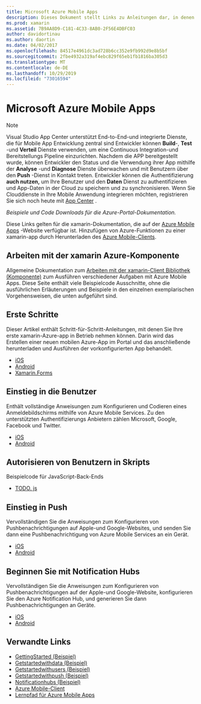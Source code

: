 ```yaml
---
title: Microsoft Azure Mobile Apps
description: Dieses Dokument stellt Links zu Anleitungen dar, in denen beschrieben wird, wie eine mit Azure verbundene xamarin-App erstellt wird. Es wird erläutert, wie Sie die xamarin-Azure-Komponente, Benutzer und Pushbenachrichtigungen einsetzen.
ms.prod: xamarin
ms.assetid: 7B9AA8D9-C181-4C33-8AB0-2F56E4DBFC03
author: davidortinau
ms.author: daortin
ms.date: 04/02/2017
ms.openlocfilehash: 84517e4961dc3ad728b6cc352e9fb992d9e8b5bf
ms.sourcegitcommit: 2fbe4932a319af4ebc829f65eb1fb1816ba305d3
ms.translationtype: MT
ms.contentlocale: de-DE
ms.lasthandoff: 10/29/2019
ms.locfileid: "73016594"
---
```

# <a name="microsoft-azure-mobile-apps"></a>Microsoft Azure Mobile Apps

> [!NOTE]
> Visual Studio App Center unterstützt End-to-End-und integrierte Dienste, die für Mobile App Entwicklung zentral sind Entwickler können **Build**-, **Test** -und **Verteil** Dienste verwenden, um eine Continuous Integration-und Bereitstellungs Pipeline einzurichten. Nachdem die APP bereitgestellt wurde, können Entwickler den Status und die Verwendung ihrer App mithilfe der **Analyse** -und **Diagnose** Dienste überwachen und mit Benutzern über den **Push** -Dienst in Kontakt treten. Entwickler können die Authentifizierung **auch nutzen,** um Ihre Benutzer und den **Daten** Dienst zu authentifizieren und App-Daten in der Cloud zu speichern und zu synchronisieren.
> Wenn Sie Clouddienste in Ihre Mobile Anwendung integrieren möchten, registrieren Sie sich noch heute mit [App Center](https://appcenter.ms/signup?utm_source=XamarinDocs&utm_medium=Azure&utm_campaign=docs) .

_Beispiele und Code Downloads für die Azure-Portal-Dokumentation._

<!--
NOTE TO AUTHORS: this page is referenced from
https://azure.microsoft.com/develop/mobile/xamarin/
as https://developer xamarin com/guides/cross-platform/data-cloud/mobile-services/
A redirect has been put in place to /mobile-apps/ HOWEVER the /Resources/ .ZIP files are still located in /mobile-services/ so that the following permalinks don't break

The ZIPs in /Resources/ are also referenced by inbound links
Getting Started https://go.microsoft.com/fwlink/p/?LinkId=331359
Get started with data https://go.microsoft.com/fwlink/p/?LinkId=331302
Get started with push https://go.microsoft.com/fwlink/p/?LinkId=331303
Get started with authentication https://go.microsoft.com/fwlink/p/?LinkId=331328
Get started with Notification Hubs https://go.microsoft.com/fwlink/p/?LinkId=331329
Validate and modify data  https://go.microsoft.com/fwlink/p/?LinkId=331330
-->

Diese Links gelten für die xamarin-Dokumentation, die auf der [Azure Mobile Apps](https://docs.microsoft.com/azure/app-service-mobile/) -Website verfügbar ist.
Hinzufügen von Azure-Funktionen zu einer xamarin-app durch Herunterladen des [Azure Mobile-Clients](https://www.nuget.org/packages/Microsoft.Azure.Mobile.Client/).

## <a name="working-with-the-xamarin-azure-component"></a>Arbeiten mit der xamarin Azure-Komponente

Allgemeine Dokumentation zum [Arbeiten mit der xamarin-Client Bibliothek (Komponente)](https://docs.microsoft.com/azure/app-service-mobile/app-service-mobile-dotnet-how-to-use-client-library) zum Ausführen verschiedener Aufgaben mit Azure Mobile Apps. Diese Seite enthält viele Beispielcode Ausschnitte, ohne die ausführlichen Erläuterungen und Beispiele in den einzelnen exemplarischen Vorgehensweisen, die unten aufgeführt sind.

## <a name="getting-started"></a>Erste Schritte

Dieser Artikel enthält Schritt-für-Schritt-Anleitungen, mit denen Sie Ihre erste xamarin-Azure-app in Betrieb nehmen können.
Darin wird das Erstellen einer neuen mobilen Azure-App im Portal und das anschließende herunterladen und Ausführen der vorkonfigurierten App behandelt.

- [iOS](https://docs.microsoft.com/azure/app-service-mobile/app-service-mobile-xamarin-ios-get-started/)
- [Android](https://docs.microsoft.com/azure/app-service-mobile/app-service-mobile-xamarin-android-get-started/)
- [Xamarin.Forms](https://docs.microsoft.com/azure/app-service-mobile/app-service-mobile-xamarin-forms-get-started)

<!--
## Validate, Modify and Augment Data in Scripts

Demonstrates how to add server-side scripts to Azure Mobile Services data tables to implement server-side validation and other functionality.

- [iOS](https://azure.microsoft.com/documentation/articles/mobile-services-dotnet-how-to-use-client-library/#errors)
- [Android](https://azure.microsoft.com/documentation/articles/mobile-services-dotnet-how-to-use-client-library/#errors)
-->

<!--
## Add Paging to Data

A quick example of paging large sets of data using Skip() and Take().

- [iOS](https://azure.microsoft.com/documentation/articles/mobile-services-dotnet-how-to-use-client-library/#paging)
- [Android](https://azure.microsoft.com/documentation/articles/mobile-services-dotnet-how-to-use-client-library/#paging)
-->

## <a name="get-started-with-users"></a>Einstieg in die Benutzer

Enthält vollständige Anweisungen zum Konfigurieren und Codieren eines Anmeldebildschirms mithilfe von Azure Mobile Services. Zu den unterstützten Authentifizierungs Anbietern zählen Microsoft, Google, Facebook und Twitter.

- [iOS](https://azure.microsoft.com/documentation/articles/app-service-mobile-xamarin-ios-get-started-users/)
- [Android](https://azure.microsoft.com/documentation/articles/app-service-mobile-xamarin-android-get-started-users/)

## <a name="authorize-users-in-scripts"></a>Autorisieren von Benutzern in Skripts

Beispielcode für JavaScript-Back-Ends

- [TODO. js](https://github.com/Azure/azure-mobile-apps-node/blob/master/samples/personal-table/tables/TodoItem.js#L38)

## <a name="get-started-with-push"></a>Einstieg in Push

Vervollständigen Sie die Anweisungen zum Konfigurieren von Pushbenachrichtigungen auf Apple-und Google-Websites, und senden Sie dann eine Pushbenachrichtigung von Azure Mobile Services an ein Gerät.

- [iOS](https://docs.microsoft.com/azure/app-service-mobile/app-service-mobile-xamarin-ios-get-started-push)
- [Android](https://docs.microsoft.com/azure/app-service-mobile/app-service-mobile-xamarin-android-get-started-push)

## <a name="get-started-with-notification-hubs"></a>Beginnen Sie mit Notification Hubs

Vervollständigen Sie die Anweisungen zum Konfigurieren von Pushbenachrichtigungen auf der Apple-und Google-Website, konfigurieren Sie den Azure Notification Hub, und generieren Sie dann Pushbenachrichtigungen an Geräte.

- [iOS](https://docs.microsoft.com/azure/notification-hubs/xamarin-notification-hubs-ios-push-notification-apns-get-started)
- [Android](https://docs.microsoft.com/azure/notification-hubs/xamarin-notification-hubs-push-notifications-android-gcm)

## <a name="related-links"></a>Verwandte Links

- [GettingStarted (Beispiel)](https://github.com/xamarin/mobile-samples/tree/master/Azure/GettingStarted)
- [Getstartedwithdata (Beispiel)](https://github.com/xamarin/mobile-samples/tree/master/Azure/GetStartedWithData)
- [Getstartedwithusers (Beispiel)](https://github.com/xamarin/mobile-samples/tree/master/Azure/GetStartedWithUsers)
- [Getstartedwithpush (Beispiel)](https://github.com/xamarin/mobile-samples/tree/master/Azure/GetStartedWithPush)
- [Notificationhubs (Beispiel)](https://github.com/xamarin/mobile-samples/tree/master/Azure/NotificationHubs)
- [Azure Mobile-Client](https://www.nuget.org/packages/Microsoft.Azure.Mobile.Client/)
- [Lernpfad für Azure Mobile Apps](https://azure.microsoft.com/documentation/learning-paths/appservice-mobileapps/)

<!--
- [ValidateModifyData (sample)](https://github.com/xamarin/mobile-samples/tree/master/Azure/ValidateModifyData)
-->
